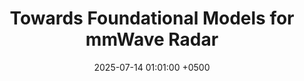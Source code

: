 ---
title: "Towards Foundational Models for mmWave Radar"
collection: publications
image: /images/grt.jpg
permalink: 
date: 2025-07-14 01:01:00 +0500
venue: 'IEEE/CVF ICCV'
bibtex: ''
pdf: ''
pubtype: 'conference'
authors: 'Tianshu Huang, <ins>Akarsh Prabhakara</ins>, Chuhan Chen, Jay Karhade, Deva Ramanan, Matthew O Toole, Anthony Rowe'
award: ''
excerpt_separator: ""
---